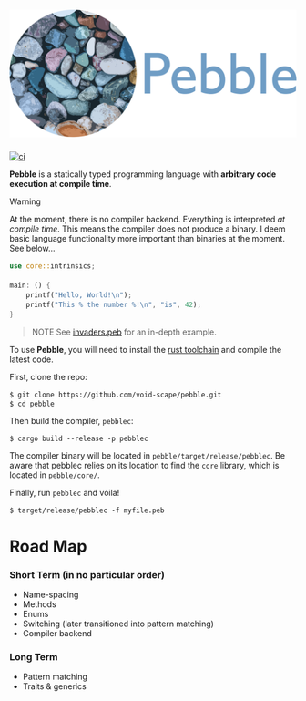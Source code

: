 # ![Pebble](logo.svg)

[![ci](https://github.com/void-scape/pebble/workflows/ci/badge.svg)](https://github.com/void-scape/pebble/actions/workflows/ci.yml)

**Pebble** is a statically typed programming language with **arbitrary code execution at compile time**.

> [!WARNING]
> At the moment, there is no compiler backend. Everything is interpreted _at compile time_. This means the compiler does not produce a binary. I deem basic language functionality more important than binaries at the moment. See below...

```rust
use core::intrinsics;

main: () {
    printf("Hello, World!\n");
    printf("This % the number %!\n", "is", 42);
}
```
> NOTE
> See [invaders.peb](https://github.com/void-scape/pebble/blob/master/demo/invaders.peb) for an in-depth example.

To use **Pebble**, you will need to install the [rust toolchain](https://www.rust-lang.org/tools/install) and compile the latest code.

First, clone the repo:

```console 
$ git clone https://github.com/void-scape/pebble.git
$ cd pebble
```

Then build the compiler, `pebblec`:

```console 
$ cargo build --release -p pebblec
```

The compiler binary will be located in `pebble/target/release/pebblec`. Be aware that pebblec relies on its location to find the `core` library, which is located in `pebble/core/`.

Finally, run `pebblec` and voila!

```console
$ target/release/pebblec -f myfile.peb
```

# Road Map

### Short Term (in no particular order)

- Name-spacing
- Methods
- Enums
- Switching (later transitioned into pattern matching)
- Compiler backend

### Long Term

- Pattern matching
- Traits & generics
